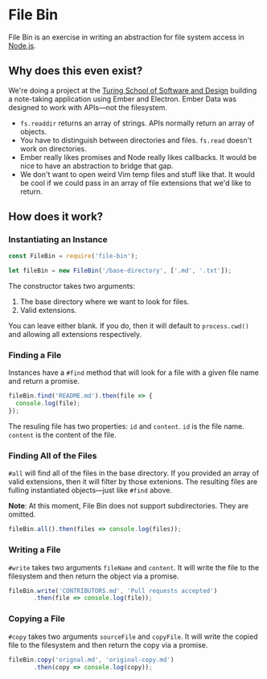 # File Bin

File Bin is an exercise in writing an abstraction for file system access in [Node.js].

[Node.js]: http://nodejs.org

## Why does this even exist?

We're doing a project at the [Turing School of Software and Design][turing] building a note-taking application using Ember and Electron. Ember Data was designed to work with APIs—not the filesystem.

- `fs.readdir` returns an array of strings. APIs normally return an array of objects.
- You have to distinguish between directories and files. `fs.read` doesn't work on directories.
- Ember really likes promises and Node really likes callbacks. It would be nice to have an abstraction to bridge that gap.
- We don't want to open weird Vim temp files and stuff like that. It would be cool if we could pass in an array of file extensions that we'd like to return.

[turing]: http://turing.io

## How does it work?

### Instantiating an Instance

```js
const FileBin = require('file-bin');

let fileBin = new FileBin('/base-directory', ['.md', '.txt']);
```

The constructor takes two arguments:

1. The base directory where we want to look for files.
2. Valid extensions.

You can leave either blank. If you do, then it will default to `process.cwd()` and allowing all extensions respectively.

### Finding a File

Instances have a `#find` method that will look for a file with a given file name and return a promise.

```js
fileBin.find('README.md').then(file => {
  console.log(file);
});
```

The resuling file has two properties: `id` and `content`. `id` is the file name. `content` is the content of the file.

### Finding All of the Files

`#all` will find all of the files in the base directory. If you provided an array of valid extensions, then it will filter by those extenions. The resulting files are fulling instantiated objects—just like `#find` above.

**Note**: At this moment, File Bin does not support subdirectories. They are omitted.

```js
fileBin.all().then(files => console.log(files));
```

### Writing a File

`#write` takes two arguments `fileName` and `content`. It will write the file to the filesystem and then return the object via a promise.

```js
fileBin.write('CONTRIBUTORS.md', 'Pull requests accepted')
       .then(file => console.log(file));
```

### Copying a File

`#copy` takes two arguments `sourceFile` and `copyFile`. It will write the copied file to the filesystem and then return the copy via a promise.

```js
fileBin.copy('orignal.md', 'original-copy.md')
       .then(copy => console.log(copy));
```
